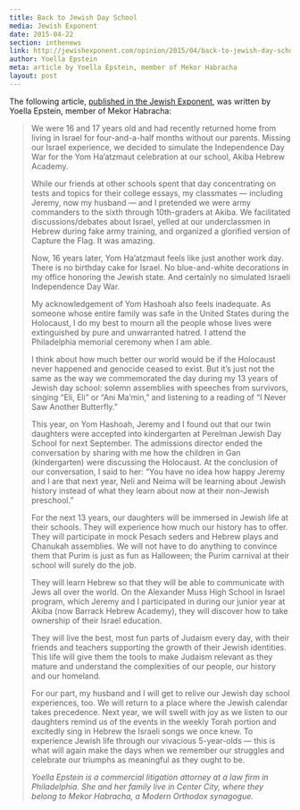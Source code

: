 ```yaml
---
title: Back to Jewish Day School
media: Jewish Exponent
date: 2015-04-22
section: inthenews
link: http://jewishexponent.com/opinion/2015/04/back-to-jewish-day-school
author: Yoella Epstein
meta: article by Yoella Epstein, member of Mekor Habracha
layout: post
---
```


The following article, [published in the Jewish Exponent](http://jewishexponent.com/opinion/2015/04/back-to-jewish-day-school), was written by Yoella Epstein, member of Mekor Habracha:

>We were 16 and 17 years old and had recently returned home from living in Israel for four-and-a-half months without our parents. Missing our Israel experience, we decided to simulate the Independence Day War for the Yom Ha’atzmaut celebration at our school, Akiba Hebrew Academy.
>
>While our friends at other schools spent that day concentrating on tests and topics for their college essays, my classmates — including Jeremy, now my husband — and I pretended we were army commanders to the sixth through 10th-graders at Akiba. We facilitated discussions/debates about Israel, yelled at our underclassmen in Hebrew during fake army training, and organized a glorified version of Capture the Flag. It was amazing.
>
>Now, 16 years later, Yom Ha’atzmaut feels like just another work day. There is no birthday cake for Israel. No blue-and-white decorations in my office honoring the Jewish state. And certainly no simulated Israeli Independence Day War.
>
>My acknowledgement of Yom Ha­shoah also feels inadequate. As someone whose entire family was safe in the United States during the Holocaust, I do my best to mourn all the people whose lives were extinguished by pure and unwarranted hatred. I attend the Philadelphia memorial ceremony when I am able.
>
>I think about how much better our world would be if the Holocaust never happened and genocide ceased to exist. But it’s just not the same as the way we commemorated the day during my 13 years of Jewish day school: solemn assemblies with speeches from survivors, singing “Eli, Eli” or “Ani Ma’min,” and listening to a reading of “I Never Saw Another Butterfly.”
>
>This year, on Yom Hashoah, Jeremy and I found out that our twin daughters were accepted into kindergarten at Perelman Jewish Day School for next September. The admissions director ended the conversation by sharing with me how the children in Gan (kindergarten) were discussing the Holocaust. At the conclusion of our conversation, I said to her: “You have no idea how happy Jeremy and I are that next year, Neli and Neima will be learning about Jewish history instead of what they learn about now at their non-Jewish preschool.”
>
>For the next 13 years, our daughters will be immersed in Jewish life at their schools. They will experience how much our history has to offer. They will participate in mock Pesach seders and Hebrew plays and Chanukah assemblies. We will not have to do anything to convince them that Purim is just as fun as Halloween; the Purim carnival at their school will surely do the job.
>
>They will learn Hebrew so that they will be able to communicate with Jews all over the world. On the Alexander Muss High School in Israel program, which Jeremy and I participated in during our junior year at Akiba (now Barrack Hebrew Academy), they will discover how to take ownership of their Israel education.
>
>They will live the best, most fun parts of Judaism every day, with their friends and teachers supporting the growth of their Jewish identities. This life will give them the tools to make Judaism relevant as they mature and understand the complexities of our people, our history and our homeland.
>
>For our part, my husband and I will get to relive our Jewish day school experiences, too. We will return to a place where the Jewish calendar takes precedence. Next year, we will swell with joy as we listen to our daughters remind us of the events in the weekly Torah portion and excitedly sing in Hebrew the Israeli songs we once knew.  To experience Jewish life through our vivacious 5-year-olds — this is what will again make the days when we remember our struggles and celebrate our triumphs as meaningful as they ought to be. 
>
>*Yoella Epstein is a commercial litigation attorney at a law firm in Philadelphia. She and her family live in Center City, where they belong to Mekor Habracha, a Modern Orthodox synagogue.*

